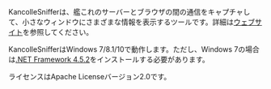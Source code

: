KancolleSnifferは、艦これのサーバーとブラウザの間の通信をキャプチャして、小さなウィンドウにさまざまな情報を表示するツールです。詳細は[ウェブサイト](http://kancollesniffer.osdn.jp)を参照してください。

KancolleSnifferはWindows 7/8.1/10で動作します。ただし、Windows 7の場合は[.NET Framework 4.5.2](http://www.microsoft.com/ja-JP/download/details.aspx?id=42642)をインストールする必要があります。

ライセンスはApache Licenseバージョン2.0です。
